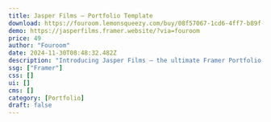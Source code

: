 ```yaml
---
title: Jasper Films — Portfolio Template
download: https://fouroom.lemonsqueezy.com/buy/08f57067-1cd6-4ff7-b89f-1b4d841c906c?aff=YGGpO5
demo: https://jasperfilms.framer.website/?via=fouroom
price: 49
author: "Fouroom"
date: 2024-11-30T08:48:32.482Z
description: "Introducing Jasper Films – the ultimate Framer Portfolio Template for videographers and video production companies."
ssg: ["Framer"]
css: []
ui: []
cms: []
category: [Portfolio]
draft: false
---
```

